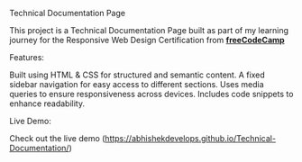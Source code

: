 Technical Documentation Page

This project is a Technical Documentation Page built as part of my learning journey for the Responsive Web Design Certification from **[freeCodeCamp](https://www.freecodecamp.org/)**

Features:

Built using HTML & CSS for structured and semantic content.
A fixed sidebar navigation for easy access to different sections.
Uses media queries to ensure responsiveness across devices.
Includes code snippets to enhance readability.

Live Demo:

Check out the live demo (https://abhishekdevelops.github.io/Technical-Documentation/)
